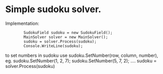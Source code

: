 # Simple sudoku solver.
Implementation:

            SudokuField sudoku = new SudokuField();
            MainSolver solver = new MainSolver();
            sudoku = solver.Process(sudoku);
            Console.WriteLine(sudoku);
            
 to set numbers in sudoku use sudoku.SetNumber(row, column, number), eg.
            sudoku.SetNumber(1, 2, 7);
            sudoku.SetNumber(5, 7, 2);
            ....
            sudoku = solver.Process(sudoku)
